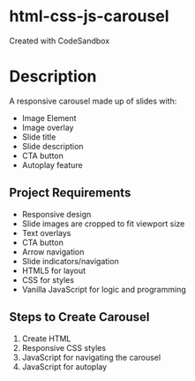 # html-css-js-carousel
Created with CodeSandbox

# Description
A responsive carousel made up of slides with: 
- Image Element
- Image overlay
- Slide title
- Slide description
- CTA button
- Autoplay feature

## Project Requirements
- Responsive design
- Slide images are cropped to fit viewport size
- Text overlays
- CTA button
- Arrow navigation
- Slide indicators/navigation
- HTML5 for layout
- CSS for styles
- Vanilla JavaScript for logic and programming

## Steps to Create Carousel
1. Create HTML 
2. Responsive CSS styles
3. JavaScript for navigating the carousel
4. JavaScript for autoplay
